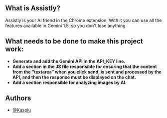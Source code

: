 ## What is Assistly?

Assistly is your AI friend in the Chrome extension. With it you can use all the features available in Gemini 1.5, so you don't lose anything.

## What needs to be done to make this project work:

- **Generate and add the Gemini API in the API_KEY line.**
- **Add a section in the JS file responsible for ensuring that the content from the “textarea” when you click send, is sent and processed by the API, and then the response must be displayed on the chat.**
- **Add a section responsible for analyzing images by AI.**

## Authors

- [@Kaspiu](https://github.com/Kaspiu)
